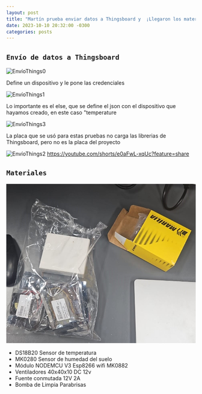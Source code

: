 ```yaml
---
layout: post
title: "Martín prueba enviar datos a Thingsboard y  ¡Llegaron los materiales!"
date: 2023-10-10 20:32:00 -0300
categories: posts
---
```


`Envío de datos a Thingsboard`
-

![EnvíoThings0](https://github.com/SisCom-PI2-2023-2/proyecto-plant-o-matic/blob/main/docs/assets/Env%C3%ADoThings0.jpg)

Define un dispositivo y le pone las credenciales

![EnvíoThings1](https://github.com/SisCom-PI2-2023-2/proyecto-plant-o-matic/blob/main/docs/assets/Env%C3%ADoThings3.jpg)

Lo importante es el else, que se define el json con el dispositivo que hayamos creado, en este caso "temperature

![EnvíoThings3](https://github.com/SisCom-PI2-2023-2/proyecto-plant-o-matic/blob/main/docs/assets/Env%C3%ADoThings3.jpg)

La placa que se usó para estas pruebas no carga las librerias de Thingsboard, pero no es la placa del proyecto

![EnvíoThings2](https://github.com/SisCom-PI2-2023-2/proyecto-plant-o-matic/blob/main/docs/assets/Env%C3%ADoThings2.jpg)
https://youtube.com/shorts/e0aFwL-xqUc?feature=share

`Materiales`
-

![Materiales](https://github.com/SisCom-PI2-2023-2/proyecto-plant-o-matic/blob/main/docs/assets/Materiales.jpg)

- DS18B20 Sensor de temperatura
- MK0280 Sensor de humedad del suelo
- Módulo NODEMCU V3  Esp8266 wifi MK0882
- Ventiladores 40x40x10 DC 12v
- Fuente conmutada 12V 2A
- Bomba de Limpia Parabrisas 
